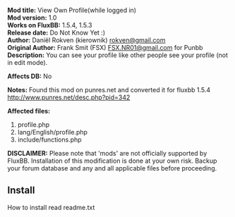 **Mod title:**  View Own Profile(while logged in)  
**Mod version:**  1.0  
**Works on FluxBB:**  1.5.4, 1.5.3  
**Release date:**  Do Not Know Yet :)  
**Author:**  Daniël Rokven (kierownik) rokven@gmail.com  
**Original Author:**  Frank Smit (FSX) FSX.NR01@gmail.com for Punbb  
**Description:**  You can see your profile like other people see your profile (not in edit mode).  

**Affects DB:**  No

**Notes:** Found this mod on punres.net and converted it for fluxbb 1.5.4 http://www.punres.net/desc.php?pid=342  

**Affected files:**  
1. profile.php
2. lang/English/profile.php
3. include/functions.php

**DISCLAIMER:**  Please note that 'mods' are not officially supported by FluxBB. Installation of this modification is done at your own risk. Backup your forum database and any and all applicable files before proceeding.  


## Install ##
How to install read readme.txt  